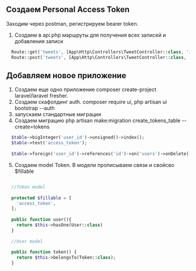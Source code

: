 ## Создаем Personal Access Token

Заходим через postman, регистрируем bearer token.

1. Создаем в api.php маршруты для получения всех записей и добавления записи
```php
  Route::get('tweets', [App\Http\Controllers\TweetController::class, 'index'])->middleware('auth:api'); //получение всех записей 
  Route::post('tweets', [App\Http\Controllers\TweetController::class, 'store'])->middleware('auth:api'); //добавление записи.
```
## Добавляем новое приложение
1. Создаем еще одно приложение composer create-project laravel/laravel fresher. 
2. Создаем скафолдинг auth. composer require ui, php artisan ui bootstrap --auth
3. запускаем стандартные миграции
4. Создаем миграцию php artisan make:migration create_tokens_table --create=tokens
```php
  $table->bigInteger('user_id')->unsigned()->index();
  $table->text('access_token');
  
  $table->foreign('user_id')->references('id')->on('users')->onDelete('cascade');
  ```
  5. Создаем model Token. В модели прописываем связи и свойсво $fillable
  ```php
  
    //Token model
    
    protected $fillable = [
      'access_token',
    ];
    
    public function user(){
      return $this->hasOne(User::class)
    }
    
    //User model
    
    public function token() {
      return $this->belongsTo(Token::class);
    }
